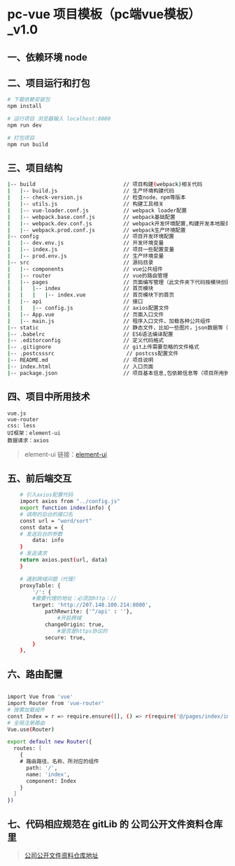 # pc-vue 项目模板（pc端vue模板）_v1.0

## 一、依赖环境 node

## 二、项目运行和打包

```bash
# 下载依赖安装包
npm install

# 运行项目 浏览器输入 localhost:8080
npm run dev

# 打包项目
npm run build
```

## 三、项目结构

```bash
|-- build                            // 项目构建(webpack)相关代码
|   |-- build.js                     // 生产环境构建代码
|   |-- check-version.js             // 检查node、npm等版本
|   |-- utils.js                     // 构建工具相关
|   |-- vue-loader.conf.js           // webpack loader配置
|   |-- webpack.base.conf.js         // webpack基础配置
|   |-- webpack.dev.conf.js          // webpack开发环境配置,构建开发本地服务器
|   |-- webpack.prod.conf.js         // webpack生产环境配置
|-- config                           // 项目开发环境配置
|   |-- dev.env.js                   // 开发环境变量
|   |-- index.js                     // 项目一些配置变量
|   |-- prod.env.js                  // 生产环境变量
|-- src                              // 源码目录
|   |-- components                   // vue公共组件
|   |-- router                       // vue的路由管理
|   |-- pages                        // 页面编写管理（此文件夹下代码按模块创建对应文件夹）
|   |   |-- index                    // 首页模块
|   |   |   |-- index.vue            // 首页模块下的首页
|   |-- api                          // 接口
|   |   |-- config.js                // axios配置文件
|   |-- App.vue                      // 页面入口文件
|   |-- main.js                      // 程序入口文件，加载各种公共组件
|-- static                           // 静态文件，比如一些图片，json数据等（图片按模块放在这）
|-- .babelrc                         // ES6语法编译配置
|-- .editorconfig                    // 定义代码格式
|-- .gitignore                       // git上传需要忽略的文件格式
|-- .postcsssrc                       // postcss配置文件
|-- README.md                        // 项目说明
|-- index.html                       // 入口页面
|-- package.json                     // 项目基本信息,包依赖信息等（项目所用到的框架都在这可以看到）
```

## 四、项目中所用技术

    vue.js
    vue-router
    css: less
    UI框架：element-ui
    数据请求：axios

> element-ui 链接：[element-ui](http://element-cn.eleme.io/#/zh-CN/component/installation)

## 五、前后端交互

```bash
    # 引入axios配置代码
    import axios from "../config.js"
    export function index(info) {
    # 调用的后台的接口名
    const url = "word/sort"
    const data = {
    # 发送后台的参数
        data: info
    }
    # 发送请求
    return axios.post(url, data)
    }

    # 遇到跨域问题（代理）
    proxyTable: {
    	'/': {
        #需要代理的地址：必须加http：//
        target: 'http://207.148.100.214:8080',
    		pathRewrite: {'^/api' : ''},
                #开启跨域
    		changeOrigin: true,
                #是否是https协议的
    		secure: true,
    	}
    },
```

## 六、路由配置

```bash

import Vue from 'vue'
import Router from 'vue-router'
# 按需加载组件
const Index = r => require.ensure([], () => r(require('@/pages/index/index')), 'index');
# 全局注册路由
Vue.use(Router)

export default new Router({
  routes: [
    {
    # 路由路径、名称、所对应的组件
      path: '/',
      name: 'index',
      component: Index
    }
  ]
})
```

## 七、代码相应规范在 gitLib 的 公司公开文件资料仓库里

> [公司公开文件资料仓库地址](http://47.93.45.97:8082/root/catchertech/tree/master/%E4%BB%A3%E7%A0%81%E8%A7%84%E8%8C%83)
